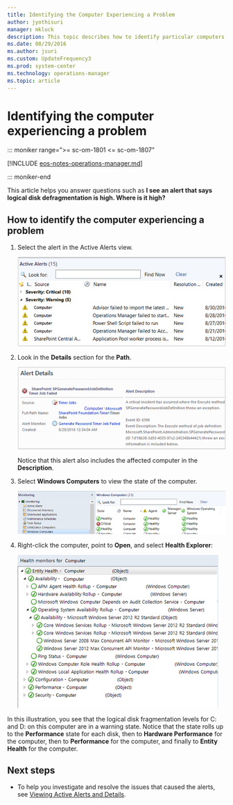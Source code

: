 ```yaml
---
title: Identifying the Computer Experiencing a Problem
author: jyothisuri
manager: mkluck
description: This topic describes how to identify particular computers in your environment that have triggered an alert.
ms.date: 08/29/2016
ms.author: jsuri
ms.custom: UpdateFrequency3
ms.prod: system-center
ms.technology: operations-manager
ms.topic: article
---
```


# Identifying the computer experiencing a problem

::: moniker range=">= sc-om-1801 <= sc-om-1807"

[!INCLUDE [eos-notes-operations-manager.md](../includes/eos-notes-operations-manager.md)]

::: moniker-end

This article helps you answer questions such as **I see an alert that says logical disk defragmentation is high. Where is it high?**  

## How to identify the computer experiencing a problem  

1.  Select the alert in the Active Alerts view.  

    ![Screenshot showing Select alert in Results pane.](./media/identifying-the-computer-experiencing-a-problem/om2016-view-active-alerts.png)  

2.  Look in the **Details** section for the **Path**.  

    ![Screenshot showing See Path in alert details.](./media/identifying-the-computer-experiencing-a-problem/om2016-view-alert-details.png)  

    Notice that this alert also includes the affected computer in the **Description**.  

3.  Select **Windows Computers** to view the state of the computer.  

    ![Screenshot showing Windows Computers monitoring view.](./media/identifying-the-computer-experiencing-a-problem/om2016-stateview-windowscomputers.png)  

4.  Right-click the computer, point to **Open**, and select **Health Explorer**:  

    ![Screenshot showing Open Health Explorer.](./media/identifying-the-computer-experiencing-a-problem/om2016-healthexplorer-windowscomputer.png)  

In this illustration, you see that the logical disk fragmentation levels for C: and D: on this computer are in a warning state. Notice that the state rolls up to the **Performance** state for each disk, then to **Hardware Performance** for the computer, then to **Performance** for the computer, and finally to **Entity Health** for the computer.  

## Next steps

- To help you investigate and resolve the issues that caused the alerts, see [Viewing Active Alerts and Details](manage-alert-view-alerts-details.md).
